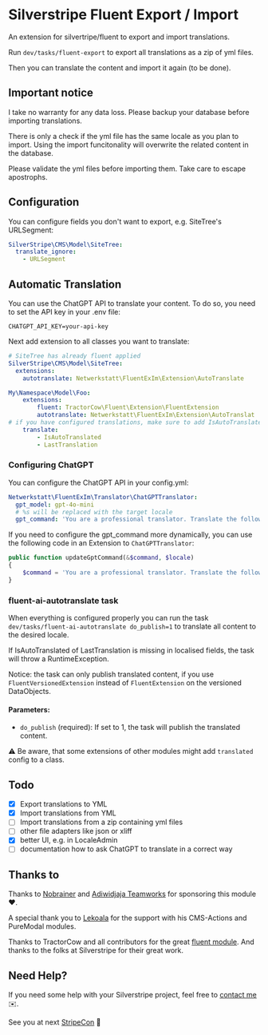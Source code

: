 # Silverstripe Fluent Export / Import

An extension for silvertripe/fluent to export and import translations.

Run `dev/tasks/fluent-export` to export all translations as a zip of yml files.

Then you can translate the content and import it again (to be done).

## Important notice
I take no warranty for any data loss. Please backup your database before importing translations.

There is only a check if the yml file has the same locale as you plan to import. Using the import funcitonality will overwrite the related content in the database.

Please validate the yml files before importing them. Take care to escape apostrophs. 

## Configuration

You can configure fields you don't want to export, e.g. SiteTree's URLSegment:

```yml
SilverStripe\CMS\Model\SiteTree:
  translate_ignore:
    - URLSegment
```

## Automatic Translation
You can use the ChatGPT API to translate your content. To do so, you need to set the API key in your .env file:

```
CHATGPT_API_KEY=your-api-key
```

Next add extension to all classes you want to translate:

```yml
# SiteTree has already fluent applied
SilverStripe\CMS\Model\SiteTree:
  extensions:
    autotranslate: Netwerkstatt\FluentExIm\Extension\AutoTranslate

My\Namespace\Model\Foo:
    extensions:
        fluent: TractorCow\Fluent\Extension\FluentExtension
        autotranslate: Netwerkstatt\FluentExIm\Extension\AutoTranslat
# if you have configured translations, make sure to add IsAutoTranslated and LastTranslation manually
    translate:
        - IsAutoTranslated
        - LastTranslation
```

### Configuring ChatGPT
You can configure the ChatGPT API in your config.yml:

```yml
Netwerkstatt\FluentExIm\Translator\ChatGPTTranslator:
  gpt_model: gpt-4o-mini
  # %s will be replaced with the target locale
  gpt_command: 'You are a professional translator. Translate the following text to %s language. Please keep the json format intact.'
```

If you need to configure the gpt_command more dynamically, you can use the following code in an Extension to `ChatGPTTranslator`:

```php
public function updateGptCommand(&$command, $locale)
{
    $command = 'You are a professional translator. Translate the following text to ' . $locale . ' language. Please keep the json format intact.';
}
```

### fluent-ai-autotranslate task
When everything is configured properly you can run the task `dev/tasks/fluent-ai-autotranslate do_publish=1` to translate all content to the desired locale.

If IsAutoTranslated of LastTranslation is missing in localised fields, the task will throw a RuntimeException.

Notice: the task can only publish translated content, if you use `FluentVersionedExtension` instead of `FluentExtension` on the versioned DataObjects.

#### Parameters:
* `do_publish` (required): If set to 1, the task will publish the translated content.



⚠️ Be aware, that some extensions of other modules might add `translated` config to a class. 



## Todo
- [X] Export translations to YML
- [X] Import translations from YML
- [ ] Import translations from a zip containing yml files
- [ ] other file adapters like json or xliff
- [X] better UI, e.g. in LocaleAdmin
- [ ] documentation how to ask ChatGPT to translate in a correct way

## Thanks to
Thanks to [Nobrainer](https://www.nobrainer.dk/) and [Adiwidjaja Teamworks](https://www.adiwidjaja.com/) for sponsoring this module ❤️.

A special thank you to [Lekoala](https://github.com/lekoala) for the support with his CMS-Actions and PureModal modules.

Thanks to TractorCow and all contributors for the great [fluent module](https://github.com/tractorcow-farm/silverstripe-fluent). And thanks to the folks at Silverstripe for their great work.

## Need Help?

If you need some help with your Silverstripe project, feel free to [contact me](mailto:werner.krauss@netwerkstatt.at) ✉️.

See you at next [StripeCon](https://stripecon.eu) 👋

